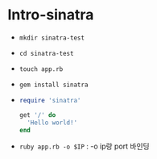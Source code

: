 # Intro-sinatra

- `mkdir sinatra-test`
- `cd sinatra-test`
- `touch app.rb`
- `gem install sinatra`

- ```ruby
  require 'sinatra'
  
  get '/' do
    'Hello world!'
  end
  ```

- `ruby app.rb -o $IP` : -o ip랑 port 바인딩